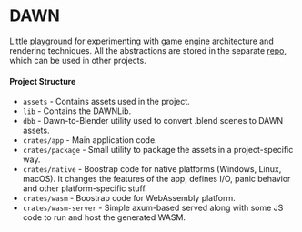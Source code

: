 # DAWN

Little playground for experimenting with game engine architecture and rendering techniques.
All the abstractions are stored in the separate [repo](https://github.com/Coestaris/dawnlib), which can be used in
other projects.

#### Project Structure
- `assets` - Contains assets used in the project. 
- `lib` - Contains the DAWNLib.
- `dbb` - Dawn-to-Blender utility used to convert .blend scenes to DAWN assets.
- `crates/app` - Main application code.
- `crates/package` - Small utility to package the assets in a project-specific way. 
- `crates/native` - Boostrap code for native platforms (Windows, Linux, macOS). 
  It changes the features of the app, defines I/O, panic behavior and other platform-specific stuff.
- `crates/wasm` - Boostrap code for WebAssembly platform.
- `crates/wasm-server` - Simple axum-based served along with some JS code to run and host the generated WASM.